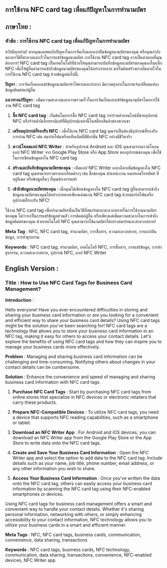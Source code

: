 ## การใช้งาน NFC card tag เพื่อแก้ปัญหาในการทำนามบัตร

## ภาษาไทย :

### หัวข้อ : การใช้งาน NFC card tag เพื่อแก้ปัญหาในการทำนามบัตร

สวัสดีทุกท่าน! หากคุณเคยพบกับปัญหาในการจัดเก็บและแบ่งปันข้อมูลนามบัตรของคุณ หรือคุณกำลังมองหาวิธีที่สะดวกและเร็วในการแชร์ข้อมูลนามบัตร การใช้งาน NFC card tag อาจเป็นคำตอบที่คุณต้องการ! NFC card tag เป็นเทคโนโลยีที่ช่วยให้คุณสามารถบันทึกข้อมูลนามบัตรของคุณลงในแท็ก NFC เพื่อให้ผู้อื่นสามารถเข้าถึงข้อมูลนามบัตรของคุณได้อย่างง่ายดาย มาเริ่มต้นสร้างแรงบันดาลใจในการใช้งาน NFC card tag ด้วยข้อมูลต่อไปนี้:

**ปัญหา** :
การจัดเก็บและแชร์ข้อมูลนามบัตรทำได้ยากและลำบาก มีความยุ่งยากในการแจ้งเปลี่ยนแปลงข้อมูลติดต่อแก่ผู้อื่น

**แนวทางแก้ปัญหา** :
เพิ่มความสะดวกและความรวดเร็วในการจัดเก็บและแชร์ข้อมูลนามบัตรโดยการใช้งาน NFC card tag

1. **ซื้อ NFC card tag** : เริ่มต้นโดยการซื้อ NFC card tag จากร้านค้าออนไลน์ที่ขายอุปกรณ์ NFC หรือร้านค้าอิเล็กทรอนิกส์ที่มีอุปกรณ์เหล่านี้ในสต็อกสินค้าของพวกเขา

2. **เตรียมอุปกรณ์ที่รองรับ NFC** : เพื่อใช้งาน NFC card tag คุณจำเป็นต้องมีอุปกรณ์ที่รองรับการอ่าน NFC เช่น สมาร์ทโฟนหรือแท็บเล็ตที่มีฟังก์ชั่น NFC อย่างมีชีวิตจริง

3. **ดาวน์โหลดแอป NFC Writer** : สำหรับอุปกรณ์ Android และ iOS คุณสามารถดาวน์โหลดแอป NFC Writer จาก Google Play Store หรือ App Store ของอุปกรณ์ของคุณ เพื่อใช้ในการเขียนข้อมูลลงใน NFC card tag

4. **สร้างและบันทึกข้อมูลนามบัตรของคุณ** : เปิดแอป NFC Writer และเลือกเพิ่มข้อมูลลงใน NFC card tag คุณสามารถรวมรายละเอียดต่างๆ เช่น ชื่อของคุณ ตำแหน่งงาน หมายเลขโทรศัพท์ ที่อยู่อีเมล หรือข้อมูลอื่นๆ ที่คุณต้องการแชร์

5. **เข้าถึงข้อมูลนามบัตรของคุณ** : เมื่อคุณได้เขียนข้อมูลลงใน NFC card tag ผู้อื่นสามารถเข้าถึงข้อมูลนามบัตรของคุณได้อย่างง่ายดายเพียงแค่สแกน NFC card tag ด้วยสมาร์ทโฟนหรืออุปกรณ์ที่รองรับ NFC!

ใช้งาน NFC card tag เพื่อทำนามบัตรนั้นเป็นวิธีที่สมาร์ทและสะดวกสบายในการใช้งานนามบัตรของคุณ ไม่ว่าจะเป็นการแชร์ข้อมูลส่วนตัว การติดต่อผู้อื่น หรือเพียงแค่เพิ่มความสะดวกในการเข้าถึงข้อมูลติดต่อของคุณ ด้วยเทคโนโลยี NFC คุณสามารถใช้นามบัตรได้อย่างสมาร์ทและสะดวกสบาย!

**Meta Tag** : NFC, NFC card tag, ทำนามบัตร, การสื่อสาร, ความสะดวกสบาย, การแบ่งปันข้อมูล, การทำธุรกรรม

**Keywords** : NFC card tag, ทำนามบัตร, เทคโนโลยี NFC, การสื่อสาร, การแชร์ข้อมูล, การทำธุรกรรม, ความสะดวกสบาย, อุปกรณ์ NFC, แอป NFC Writer

## English Version :

### Title : How to Use NFC Card Tags for Business Card Management?

**Introduction** :

Hello everyone! Have you ever encountered difficulties in storing and sharing your business card information or are you looking for a convenient and efficient way to share your business card details? Using NFC card tags might be the solution you've been searching for! NFC card tags are a technology that allows you to store your business card information in an NFC tag, making it easy for others to access your contact details. Let's explore the benefits of using NFC card tags and how they can inspire you to manage your business cards more effectively.

**Problem** :
Managing and sharing business card information can be challenging and time-consuming. Notifying others about changes in your contact details can be cumbersome.

**Solution** :
Enhance the convenience and speed of managing and sharing business card information with NFC card tags.

1. **Purchase NFC Card Tags** :
Start by purchasing NFC card tags from online stores that specialize in NFC devices or electronic retailers that carry these products.

2. **Prepare NFC-Compatible Devices** :
To utilize NFC card tags, you need a device that supports NFC reading capabilities, such as a smartphone or tablet.

3. **Download an NFC Writer App** :
For Android and iOS devices, you can download an NFC Writer app from the Google Play Store or the App Store to write data onto the NFC card tags.

4. **Create and Save Your Business Card Information** :
Open the NFC Writer app and select the option to add data to the NFC card tag. Include details such as your name, job title, phone number, email address, or any other information you wish to share.

5. **Access Your Business Card Information** :
Once you've written the data onto the NFC card tag, others can easily access your business card information by scanning the NFC card tag using their NFC-enabled smartphones or devices.

Using NFC card tags for business card management offers a smart and convenient way to handle your contact details. Whether it's sharing personal information, networking with others, or simply enhancing accessibility to your contact information, NFC technology allows you to utilize your business cards in a smart and efficient manner.

**Meta Tags** : NFC, NFC card tags, business cards, communication, convenience, data sharing, transactions

**Keywords** : NFC card tags, business cards, NFC technology, communication, data sharing, transactions, convenience, NFC-enabled devices, NFC Writer app
